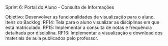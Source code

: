 Sprint 6: Portal do Aluno - Consulta de Informações

Objetivo: Desenvolver as funcionalidades de visualização para o aluno.
  Itens do Backlog:
    RF14: Tela para o aluno visualizar as disciplinas em que está matriculado.
    RF15: Implementar a consulta de notas e frequência detalhada por disciplina.
    RF16: Implementar a visualização e download dos materiais de aula publicados pelo professor.
